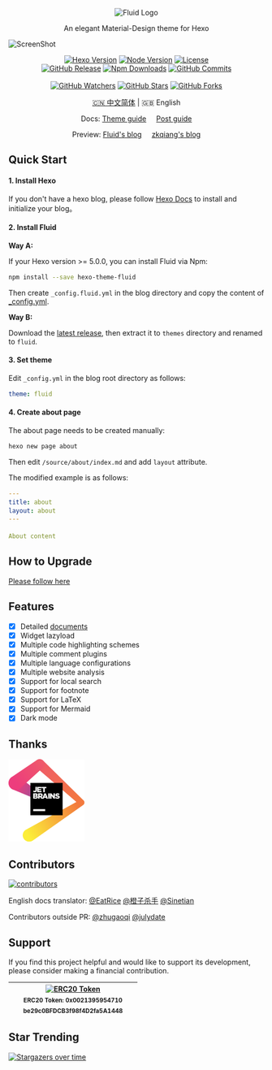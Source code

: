 <p align="center">
  <img alt="Fluid Logo" src="https://avatars2.githubusercontent.com/t/3419353?s=280&v=4" width="128">
</p>

<p align="center">An elegant Material-Design theme for Hexo</p>

![ScreenShot](https://cdn.jsdelivr.net/gh/fluid-dev/static@master/hexo-theme-fluid/screenshots/index.png)

<p align="center">
  <a title="Hexo Version" target="_blank" href="https://hexo.io"><img alt="Hexo Version" src="https://img.shields.io/badge/Hexo-%3E%3D%205.0-orange?style=flat"></a>
  <a title="Node Version" target="_blank" href="https://nodejs.org"><img alt="Node Version" src="https://img.shields.io/badge/Node-%3E%3D%2010.13.0-yellowgreen?style=flat"></a>
  <a title="License" target="_blank" href="https://github.com/fluid-dev/hexo-theme-fluid/blob/master/LICENSE"><img alt="License" src="https://img.shields.io/github/license/fluid-dev/hexo-theme-fluid.svg?style=flat"></a>
  <br>
  <a title="GitHub Release" target="_blank" href="https://github.com/fluid-dev/hexo-theme-fluid/releases"><img alt="GitHub Release" src="https://img.shields.io/github/v/release/fluid-dev/hexo-theme-fluid?style=flat"></a>
  <a title="Npm Downloads" target="_blank" href="https://www.npmjs.com/package/hexo-theme-fluid"><img alt="Npm Downloads" src="https://img.shields.io/npm/dt/hexo-theme-fluid?color=red&label=npm"></a>
  <a title="GitHub Commits" target="_blank" href="https://github.com/fluid-dev/hexo-theme-fluid/commits/master"><img alt="GitHub Commits" src="https://img.shields.io/github/commit-activity/m/fluid-dev/hexo-theme-fluid.svg?style=flat&color=brightgreen&label=commits"></a>
  <br><br>
  <a title="GitHub Watchers" target="_blank" href="https://github.com/fluid-dev/hexo-theme-fluid/watchers"><img alt="GitHub Watchers" src="https://img.shields.io/github/watchers/fluid-dev/hexo-theme-fluid.svg?label=Watchers&style=social"></a>  
  <a title="GitHub Stars" target="_blank" href="https://github.com/fluid-dev/hexo-theme-fluid/stargazers"><img alt="GitHub Stars" src="https://img.shields.io/github/stars/fluid-dev/hexo-theme-fluid.svg?label=Stars&style=social"></a>  
  <a title="GitHub Forks" target="_blank" href="https://github.com/fluid-dev/hexo-theme-fluid/network/members"><img alt="GitHub Forks" src="https://img.shields.io/github/forks/fluid-dev/hexo-theme-fluid.svg?label=Forks&style=social"></a>  
</p>

<p align="center"><a title="Chinese" href="README.md">🇨🇳 中文简体</a>  |  🇬🇧 English</p>

<p align="center">
  <span>Docs: </span>
  <a href="https://hexo.fluid-dev.com/docs/en/guide/">Theme guide</a>&nbsp&nbsp&nbsp&nbsp
  <a href="https://hexo.io/docs/front-matter">Post guide</a>
</p>

<p align="center">
  <span>Preview: </span>
  <a href="https://hexo.fluid-dev.com/">Fluid's blog</a>&nbsp&nbsp&nbsp&nbsp
  <a href="https://zkqiang.cn">zkqiang's blog</a>
</p>

## Quick Start

#### 1. Install Hexo

If you don't have a hexo blog, please follow [Hexo Docs](https://hexo.io/docs/) to install and initialize your blog。

#### 2. Install Fluid

**Way A:**

If your Hexo version >= 5.0.0, you can install Fluid via Npm:

```sh
npm install --save hexo-theme-fluid
```

Then create `_config.fluid.yml` in the blog directory and copy the content of [_config.yml](https://github.com/fluid-dev/hexo-theme-fluid/blob/master/_config.yml).

**Way B:**

Download the [latest release](https://github.com/fluid-dev/hexo-theme-fluid/releases), then extract it to `themes` directory and renamed to `fluid`.

#### 3. Set theme

Edit `_config.yml` in the blog root directory as follows:

```yaml
theme: fluid
```

#### 4. Create about page

The about page needs to be created manually:

```bash
hexo new page about
```

Then edit `/source/about/index.md` and add `layout` attribute.

The modified example is as follows:

```yaml
---
title: about
layout: about
---

About content
```

## How to Upgrade

[Please follow here](https://hexo.fluid-dev.com/docs/en/start/#theme-upgrade)

## Features

- [x] Detailed [documents](https://hexo.fluid-dev.com/docs/en/)
- [x] Widget lazyload
- [x] Multiple code highlighting schemes
- [x] Multiple comment plugins
- [x] Multiple language configurations
- [x] Multiple website analysis
- [x] Support for local search
- [x] Support for footnote
- [x] Support for LaTeX
- [x] Support for Mermaid
- [x] Dark mode

## Thanks

<a title="Thanks to JetBrains for providing the license" href="https://www.jetbrains.com/?from=hexo-theme-fluid" target="_blank">
  <img src="https://raw.githubusercontent.com/fluid-dev/static/690616966f34a58d66aa15ac7b550dd7bbc03967/hexo-theme-fluid/jetbrains.svg" width="150" alt="JetBrains">
</a>

## Contributors

[![contributors](https://opencollective.com/hexo-theme-fluid/contributors.svg?width=890&button=false)](https://github.com/fluid-dev/hexo-theme-fluid/graphs/contributors)

English docs translator: [@EatRice](https://eatrice.top/) [@橙子杀手](https://ruru.eatrice.top) [@Sinetian](https://sinetian.github.io/)

Contributors outside PR: [@zhugaoqi](https://github.com/zhugaoqi) [@julydate](https://github.com/julydate)

## Support

If you find this project helpful and would like to support its development, please consider making a financial contribution.

<table>
  <thead>
    <tr>
      <th align="center" style="width: 240px;">
        <div>
          <a href="https://etherscan.io/address/0x0021395954710be29c0BFDCB3f98f4D2fa5A1448">
            <img src="https://avatars.githubusercontent.com/u/6250754?s=200&v=4" height="200px" alt="ERC20 Token">
          </a>
          <br>
          <sub>ERC20 Token: 0x0021395954710<br>be29c0BFDCB3f98f4D2fa5A1448</sub>
        </div>
      </th>
    </tr>
  </thead>
</table>

## Star Trending

[![Stargazers over time](https://starchart.cc/fluid-dev/hexo-theme-fluid.svg)](https://starchart.cc/fluid-dev/hexo-theme-fluid)

